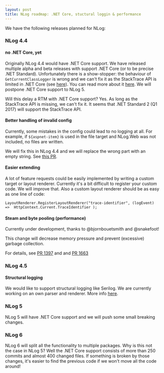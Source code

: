 ```yaml
---
layout: post
title: NLog roadmap: .NET Core, stuctural loggin & performance
---
```


We have the following releases planned for NLog:


### NLog 4.4

#### no .NET Core, yet

Originally NLog 4.4 would have .NET Core support. We have released multiple alpha and beta releases with support .NET Core (or to be precise .NET Standard).
Unfortunately there is a show-stopper: the behaviour of `GetCurrentClassLogger` is wrong and we can't fix it as the StackTrace API is limited in .NET Core 
(see [here](https://github.com/dotnet/corefx/issues/1797)). You can read more about it [here](https://github.com/NLog/NLog/issues/1379#issuecomment-235696767). 
We will postpone .NET Core support to NLog 5.

Will this delay a RTM with .NET Core support? Yes. As long as the StackTrace API is missing, we can't fix it.
It seems that .NET Standard 2 (Q1 2017) will support the StackTrace API. 

#### Better handling of invalid config
Currently, some mistakes in the config could lead to no logging at all. 
For example, if `${aspnet-item}` is used in the file target and NLog.Web was not included, no files are written.

We will fix this in NLog 4.4 and we will replace the wrong part with an empty string. See [this PR](https://github.com/NLog/NLog/pull/1583).

#### Easier extending
A lot of feature requests could be easily implemented by writing a custom target or layout renderer. 
Currently it's a bit difficult to register your custom code. We will improve that.
Also a custom layout renderer should be as easy as one line of code:

```
LayoutRenderer.RegisterLayoutRenderer("trace-identifier", (logEvent) =>  HttpContext.Current.TraceIdentifier );
```

#### Steam and byte pooling (performance)
Currently under development, thanks to @bjornbouetsmith and @snakefoot!

This change will decrease memory pressure and prevent (excessive) garbage collection.

For details, see [PR 1397](https://github.com/NLog/NLog/pull/1397) and and [PR 1663](https://github.com/NLog/NLog/pull/1663)

### NLog 4.5

#### Structural logging

We would like to support structural logging like Serilog. We are currently working on an own parser and renderer. More info [here](https://github.com/NLog/NLog/issues/1376).

### NLog 5
NLog 5 will have .NET Core support and we will push some small breaking changes.

### NLog 6
NLog 6 will split all the functionality to multiple packages. Why is this not the case in NLog 5? 
Well the .NET Core support consists of more than 250 commits and almost 400 changed files.
If something is broken by those changes, it's easier to find the previous code if we won't move all the code around!
